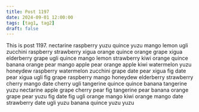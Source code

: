 ```yaml
---
title: Post 1197
date: 2024-09-01 12:00:00
tags: [tag1, tag2]
draft: false
---
```

This is post 1197.
nectarine
raspberry
yuzu
quince
yuzu
mango
lemon
ugli
zucchini
raspberry
strawberry
xigua
orange
quince
orange
grape
xigua
elderberry
grape
ugli
quince
mango
lemon
strawberry
kiwi
orange
quince
banana
orange
pear
mango
apple
pear
orange
apple
kiwi
watermelon
yuzu
honeydew
raspberry
watermelon
zucchini
grape
date
pear
xigua
fig
date
pear
xigua
ugli
fig
grape
raspberry
mango
honeydew
elderberry
strawberry
cherry
mango
date
cherry
ugli
tangerine
quince
quince
banana
tangerine
yuzu
nectarine
apple
grape
cherry
pear
fig
tangerine
pear
banana
orange
grape
pear
yuzu
fig
date
fig
ugli
orange
mango
kiwi
orange
mango
date
strawberry
date
ugli
yuzu
banana
quince
yuzu
yuzu
